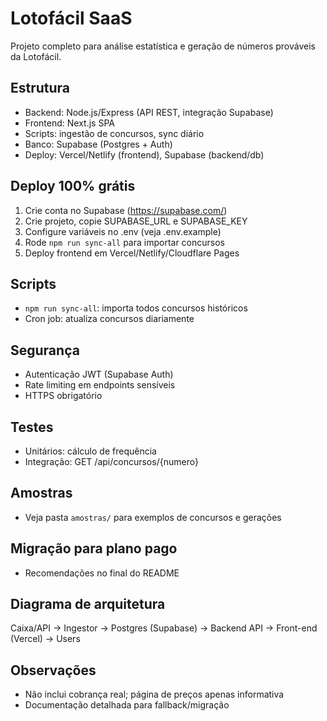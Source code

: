 # Lotofácil SaaS

Projeto completo para análise estatística e geração de números prováveis da Lotofácil.

## Estrutura
- Backend: Node.js/Express (API REST, integração Supabase)
- Frontend: Next.js SPA
- Scripts: ingestão de concursos, sync diário
- Banco: Supabase (Postgres + Auth)
- Deploy: Vercel/Netlify (frontend), Supabase (backend/db)

## Deploy 100% grátis
1. Crie conta no Supabase (https://supabase.com/)
2. Crie projeto, copie SUPABASE_URL e SUPABASE_KEY
3. Configure variáveis no .env (veja .env.example)
4. Rode `npm run sync-all` para importar concursos
5. Deploy frontend em Vercel/Netlify/Cloudflare Pages

## Scripts
- `npm run sync-all`: importa todos concursos históricos
- Cron job: atualiza concursos diariamente

## Segurança
- Autenticação JWT (Supabase Auth)
- Rate limiting em endpoints sensíveis
- HTTPS obrigatório

## Testes
- Unitários: cálculo de frequência
- Integração: GET /api/concursos/{numero}

## Amostras
- Veja pasta `amostras/` para exemplos de concursos e gerações

## Migração para plano pago
- Recomendações no final do README

## Diagrama de arquitetura
Caixa/API → Ingestor → Postgres (Supabase) → Backend API → Front-end (Vercel) → Users

## Observações
- Não inclui cobrança real; página de preços apenas informativa
- Documentação detalhada para fallback/migração
